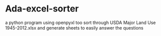 # Ada-excel-sorter
a python program using openpyxl too sort through USDA Major Land Use 1945-2012.xlsx and generate sheets to easily answer the questions
